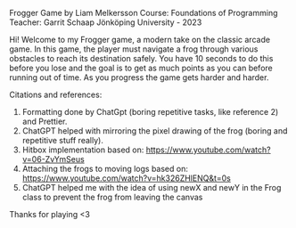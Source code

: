 Frogger Game by Liam Melkersson
Course: Foundations of Programming
Teacher: Garrit Schaap
Jönköping University - 2023

Hi! Welcome to my Frogger game, a modern take on the classic arcade game.
In this game, the player must navigate a frog through various obstacles
to reach its destination safely. You have 10 seconds to do this before you lose and the goal is to get as much points as you can before running out of time. As you progress the game gets harder and harder.

Citations and references:

1. Formatting done by ChatGpt (boring repetitive tasks, like reference 2) and Prettier.
2. ChatGPT helped with mirroring the pixel drawing of the frog (boring and repetitive stuff really).
3. Hitbox implementation based on: https://www.youtube.com/watch?v=06-ZvYmSeus
4. Attaching the frogs to moving logs based on: https://www.youtube.com/watch?v=hk326ZHlENQ&t=0s
5. ChatGPT helped me with the idea of using newX and newY in the Frog class to prevent the frog from leaving the canvas

Thanks for playing <3
